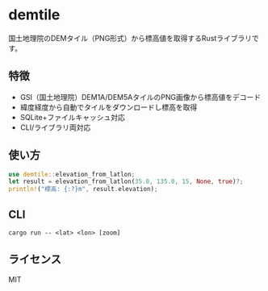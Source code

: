 # demtile

国土地理院のDEMタイル（PNG形式）から標高値を取得するRustライブラリです。

## 特徴
- GSI（国土地理院）DEM1A/DEM5AタイルのPNG画像から標高値をデコード
- 緯度経度から自動でタイルをダウンロードし標高を取得
- SQLite+ファイルキャッシュ対応
- CLI/ライブラリ両対応

## 使い方

```rust
use demtile::elevation_from_latlon;
let result = elevation_from_latlon(35.0, 135.0, 15, None, true)?;
println!("標高: {:?}m", result.elevation);
```

## CLI

```
cargo run -- <lat> <lon> [zoom]
```

## ライセンス
MIT
